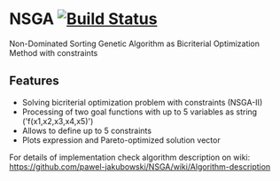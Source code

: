 # NSGA [![Build Status](https://travis-ci.org/pawel-jakubowski/NSGA.svg?branch=master)](https://travis-ci.org/pawel-jakubowski/NSGA)

Non-Dominated Sorting Genetic Algorithm as Bicriterial Optimization Method with constraints

## Features
* Solving bicriterial optimization problem with constraints (NSGA-II)
* Processing of two goal functions with up to 5 variables as string ('f(x1,x2,x3,x4,x5)')
* Allows to define up to 5 constraints
* Plots expression and Pareto-optimized solution vector
 
For details of implementation check algorithm description on wiki:
https://github.com/pawel-jakubowski/NSGA/wiki/Algorithm-description

